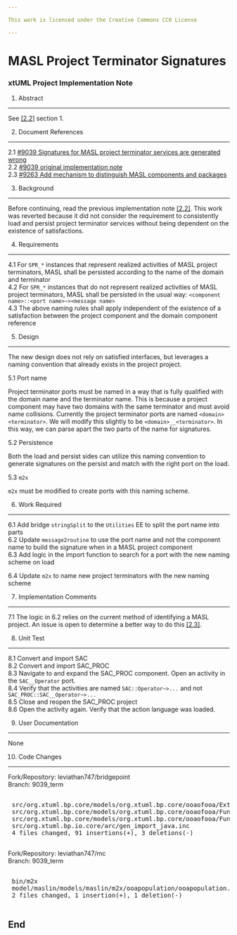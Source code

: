 ```yaml
---

This work is licensed under the Creative Commons CC0 License

---
```


# MASL Project Terminator Signatures
### xtUML Project Implementation Note

1. Abstract
-----------
See [[2.2]](#2.2) section 1.

2. Document References
----------------------
<a id="2.1"></a>2.1 [#9039 Signatures for MASL project terminator services are generated wrong](https://support.onefact.net/issues/9039)  
<a id="2.2"></a>2.2 [#9039 original implementation note](9039_project_terminator_signatures_int.md)  
<a id="2.3"></a>2.3 [#9263 Add mechanism to distinguish MASL components and packages](https://support.onefact.net/issues/9263)  

3. Background
-------------
Before continuing, read the previous implementation note [[2.2]](#2.2). This
work was reverted because it did not consider the requirement to consistently
load and persist project terminator services without being dependent on the
existence of satisfactions.

4. Requirements
---------------
4.1 For `SPR_*` instances that represent realized activities of MASL project
terminators, MASL shall be persisted according to the name of the domain and
terminator  
4.2 For `SPR_*` instances that do not represent realized activities of MASL
project terminators, MASL shall be persisted in the usual way: `<component
name>::<port name>~><message name>`  
4.3 The above naming rules shall apply independent of the existence of a
satisfaction between the project component and the domain component reference  

5. Design
---------

The new design does not rely on satisfied interfaces, but leverages a naming
convention that already exists in the project project.

5.1 Port name

Project terminator ports must be named in a way that is fully qualified with the
domain name and the terminator name. This is because a project component may
have two domains with the same terminator and must avoid name collisions.
Currently the project terminator ports are named `<domain><terminator>`. We will
modify this slightly to be `<domain>__<terminator>`. In this way, we can parse
apart the two parts of the name for signatures.

5.2 Persistence

Both the load and persist sides can utilize this naming convention to generate
signatures on the persist and match with the right port on the load.

5.3 `m2x`

`m2x` must be modified to create ports with this naming scheme.

6. Work Required
----------------
6.1 Add bridge `stringSplit` to the `Utilities` EE to split the port name into
parts  
6.2 Update `message2routine` to use the port name and not the component name to
build the signature when in a MASL project component  
6.3 Add logic in the import function to search for a port with the new naming
scheme on load  

6.4 Update `m2x` to name new project terminators with the new naming scheme  

7. Implementation Comments
--------------------------
7.1 The logic in 6.2 relies on the current method of identifying a MASL project.
An issue is open to determine a better way to do this [[2.3]](#2.3).

8. Unit Test
------------
8.1 Convert and import SAC  
8.2 Convert and import SAC_PROC  
8.3 Navigate to and expand the SAC_PROC component. Open an activity in the
`SAC__Operator` port.  
8.4 Verify that the activities are named `SAC::Operator~>...` and not
`SAC_PROC::SAC__Operator~>...`  
8.5 Close and reopen the SAC_PROC project  
8.6 Open the activity again. Verify that the action language was loaded.  

9. User Documentation
---------------------
None

10. Code Changes
----------------
Fork/Repository: leviathan747/bridgepoint  
Branch: 9039_term  

<pre>

 src/org.xtuml.bp.core/models/org.xtuml.bp.core/ooaofooa/External Entities/External Entities.xtuml         | 56 ++++++++++++++++++++++++++++++++++++++++++++++++++++++++
 src/org.xtuml.bp.core/models/org.xtuml.bp.core/ooaofooa/Functions/import_functions/import_functions.xtuml | 17 ++++++++++++++++-
 src/org.xtuml.bp.core/models/org.xtuml.bp.core/ooaofooa/Functions/x2m_functions/x2m_functions.xtuml       | 17 ++++++++++++++++-
 src/org.xtuml.bp.io.core/arc/gen_import_java.inc                                                          |  4 +++-
 4 files changed, 91 insertions(+), 3 deletions(-)

</pre>

Fork/Repository: leviathan747/mc  
Branch: 9039_term  

<pre>

 bin/m2x                                                          | Bin 692080 -> 692080 bytes
 model/maslin/models/maslin/m2x/ooapopulation/ooapopulation.xtuml |   2 +-
 2 files changed, 1 insertion(+), 1 deletion(-)

</pre>

End
---

